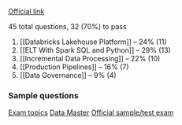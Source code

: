 [Official link](https://www.databricks.com/learn/certification/data-engineer-associate)

45 total questions, 32 (70%) to pass

1. [[Databricks Lakehouse Platform]] – 24% (11)
2. [[ELT With Spark SQL and Python]] – 29% (13)
3. [[Incremental Data Processing]] – 22% (10)
4. [[Production Pipelines]] – 16% (7)
5. [[Data Governance]] – 9% (4)

### Sample questions

[Exam topics](https://www.examtopics.com/exams/databricks/certified-data-engineer-associate/view/)
[Data Master](https://www.youtube.com/watch?v=gD75ONmT9c0&list=PL7S7dD8r4QdVnjXJQ3aObQPWjlaZwRVDo&index=1)
[Official sample/test exam](https://files.training.databricks.com/assessments/practice-exams/PracticeExam-DataEngineerAssociate.pdf)
